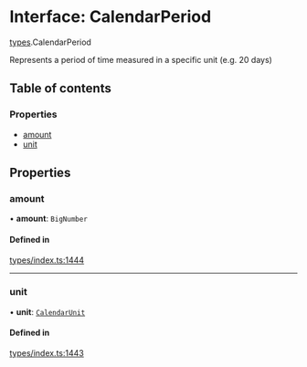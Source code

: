 # Interface: CalendarPeriod

[types](../wiki/types).CalendarPeriod

Represents a period of time measured in a specific unit (e.g. 20 days)

## Table of contents

### Properties

- [amount](../wiki/types.CalendarPeriod#amount)
- [unit](../wiki/types.CalendarPeriod#unit)

## Properties

### amount

• **amount**: `BigNumber`

#### Defined in

[types/index.ts:1444](https://github.com/PolymeshAssociation/polymesh-sdk/blob/95e180d2/src/types/index.ts#L1444)

___

### unit

• **unit**: [`CalendarUnit`](../wiki/types.CalendarUnit)

#### Defined in

[types/index.ts:1443](https://github.com/PolymeshAssociation/polymesh-sdk/blob/95e180d2/src/types/index.ts#L1443)
